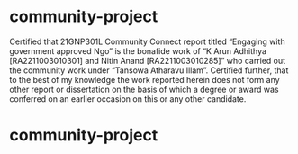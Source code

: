 # community-project
Certified that 21GNP301L Community Connect report titled “Engaging with 
government approved Ngo” is the bonafide work of “K Arun Adhithya 
[RA2211003010301] and Nitin Anand [RA2211003010285]” who carried 
out the community work under “Tansowa Atharavu Illam”. Certified further, 
that to the best of my knowledge the work reported herein does not form any 
other report or dissertation on the basis of which a degree or award was 
conferred on an earlier occasion on this or any other candidate.
# community-project
